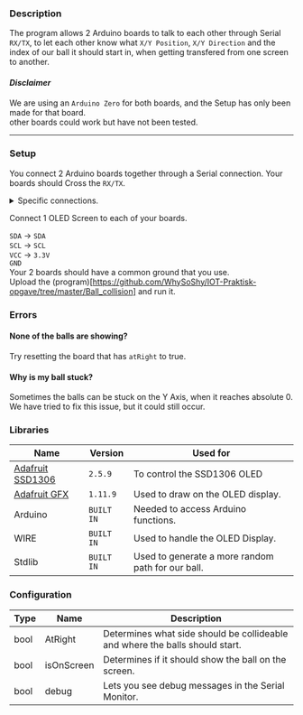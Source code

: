 ### Description
The program allows 2 Arduino boards to talk to each other through Serial `RX/TX`, to let each other know what `X/Y Position`, `X/Y Direction` and the index of our ball it should start in, when getting transfered from one 
screen to another.

#### *Disclaimer*
We are using an `Arduino Zero` for both boards, and the Setup has only been made for that board. </br >
other boards could work but have not been tested.

---

### Setup
You connect 2 Arduino boards together through a Serial connection. Your boards should Cross the `RX/TX`. </br >
<details>
<summary>Specific connections.</summary>
<u>Board 1's connection:</u>

`RX` -> `TX` </br >
`XT` -> `RX`

<u> Board 2's connection:</u>

`TX` -> `RX` </br >
`RX` -> `TX`

---
</details>

Connect 1 OLED Screen to each of your boards.

`SDA` -> `SDA` </br >
`SCL` -> `SCL` </br >
`VCC` -> `3.3V` </br >
`GND` </br >
Your 2 boards should have a common ground that you use. </br >
Upload the (program)[https://github.com/WhySoShy/IOT-Praktisk-opgave/tree/master/Ball_collision] and run it.

### Errors
#### None of the balls are showing?
Try resetting the board that has `atRight` to true. </br >
#### Why is my ball stuck?
Sometimes the balls can be stuck on the Y Axis, when it reaches absolute 0. We have tried to fix this issue, but it could still occur.

### Libraries
| Name | Version | Used for |
| ---- | ------- | -------- |
| [Adafruit SSD1306](https://github.com/adafruit/Adafruit_SSD1306) | `2.5.9`  | To control the SSD1306 OLED |
| [Adafruit GFX](https://github.com/adafruit/Adafruit-GFX-Library) | `1.11.9` | Used to draw on the OLED display. |
| Arduino | `BUILT IN` | Needed to access Arduino functions. |
| WIRE    | `BUILT IN` | Used to handle the OLED Display. |
| Stdlib  | `BUILT IN` | Used to generate a more random path for our ball.  |

### Configuration
| Type | Name       | Description |
| ---- | ---------- | ----------- |
| bool | AtRight    | Determines what side should be collideable and where the balls should start. |
| bool | isOnScreen | Determines if it should show the ball on the screen.                         |
| bool | debug      | Lets you see debug messages in the Serial Monitor.                           |
